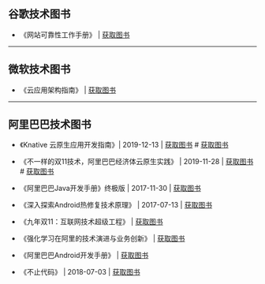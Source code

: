 ## 谷歌技术图书

* 《网站可靠性工作手册》 | [获取图书](http://dl-zimo.xiaosongfu.com/the-site-reliability-workbook-next18.pdf)

---  

## 微软技术图书

* 《云应用架构指南》 | [获取图书](http://dl-zimo.xiaosongfu.com/Cloud_Application_Architecture_Guide_EN_US.pdf)

---  

## 阿里巴巴技术图书



* 《Knative 云原生应用开发指南》| 2019-12-13 | [获取图书](https://developer.aliyun.com/article/739122) # [获取图书](https://files.alicdn.com/tpsservice/22699199d85e12828f7f3c0193293e9b.pdf?spm=a2c6h.12873639.0.0.55b050f6JHu0F8&file=22699199d85e12828f7f3c0193293e9b.pdf)

* 《不一样的双11技术，阿里巴巴经济体云原生实践》 | 2019-11-28 | [获取图书](https://developer.aliyun.com/article/728327?spm=a1z389.11499242.0.0.65452413fvyWIF&utm_content=g_1000090034) # [获取图书](https://files.alicdn.com/tpsservice/36a3b469dde8d0e8995b685127c2540c.pdf?spm=a2c6h.12873639.0.0.160d4872rITzPW&file=36a3b469dde8d0e8995b685127c2540c.pdf)

* 《阿里巴巴Java开发手册》终极版 | 2017-11-30 | [获取图书](http://techforum-img.cn-hangzhou.oss-pub.aliyun-inc.com/Java_1512024443940.pdf)

* 《深入探索Android热修复技术原理》 | 2017-07-13  | [获取图书](https://mp.weixin.qq.com/s/Yp-Z5E9FKC2gCRM-_998gw)

* 《九年双11：互联网技术超级工程》 | [获取图书](https://102.alibaba.com/downloadFile.do?file=1516614343703/AliDouble11.pdf)

* 《强化学习在阿里的技术演进与业务创新》 | [获取图书](https://102.alibaba.com/downloadFile.do?file=1517812754285/reinforcement_learning.pdf)

* 《阿里巴巴Android开发手册》 | [获取图书](https://edu.aliyun.com/course/813)

* 《不止代码》 | 2018-07-03 | [获取图书](https://102.alibaba.com/downloadFile.do?file=1530517140411/Codelife.pdf)
